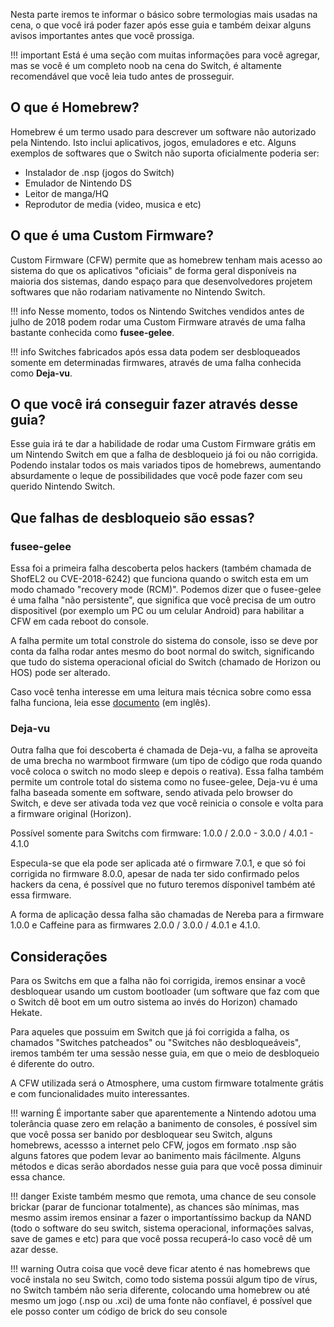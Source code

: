 Nesta parte iremos te informar o básico sobre termologias mais usadas na cena, o que você irá poder fazer após esse guia e também deixar alguns avisos importantes antes que você prossiga.

!!! important
    Está é uma seção com muitas informações para você agregar, mas se você é um completo noob na cena do Switch, é altamente recomendável que você leia tudo antes de prosseguir.

## **O que é Homebrew?**
Homebrew é um termo usado para descrever um software não autorizado pela Nintendo. Isto inclui aplicativos, jogos, emuladores e etc. Alguns exemplos de softwares que o Switch não suporta oficialmente poderia ser:

- Instalador de .nsp (jogos do Switch)
- Emulador de Nintendo DS
- Leitor de manga/HQ
- Reprodutor de media (video, musica e etc) 
  
## **O que é uma Custom Firmware?**
Custom Firmware (CFW) permite que as homebrew tenham mais acesso ao sistema do que os aplicativos "oficiais" de forma geral disponíveis na maioria dos sistemas, dando espaço para que desenvolvedores projetem softwares que não rodariam nativamente no Nintendo Switch.

!!! info
    Nesse momento, todos os Nintendo Switches vendidos antes de julho de 2018 podem rodar uma Custom Firmware através de uma falha bastante conhecida como **fusee-gelee**. 

!!! info
    Switches fabricados após essa data podem ser desbloqueados somente em determinadas firmwares, através de uma falha conhecida como **Deja-vu**. 

## **O que você irá conseguir fazer através desse guia?**
Esse guia irá te dar a habilidade de rodar uma Custom Firmware grátis em um Nintendo Switch em que a falha de desbloqueio já foi ou não corrigida. Podendo instalar todos os mais variados tipos de homebrews, aumentando absurdamente o leque de possibilidades que você pode fazer com seu querido Nintendo Switch.

## **Que falhas de desbloqueio são essas?**

### **fusee-gelee**
Essa foi a primeira falha descoberta pelos hackers (também chamada de ShofEL2 ou CVE-2018-6242) que funciona quando o switch esta em um modo chamado "recovery mode (RCM)". Podemos dizer que o fusee-gelee é uma falha "não persistente", que significa que você precisa de um outro dispositivel (por exemplo um PC ou um celular Android) para habilitar a CFW em cada reboot do console.

A falha permite um total constrole do sistema do console, isso se deve por conta da falha rodar antes mesmo do boot normal do switch, significando que tudo do sistema operacional oficial do Switch (chamado de Horizon ou HOS) pode ser alterado.

Caso você tenha interesse em uma leitura mais técnica sobre como essa falha funciona, leia esse [documento](https://www.exploit-db.com/docs/english/44532-nintendo-switchnvidia-vulnerability-disclosure-fus%C3%A9e-gel%C3%A9e.pdf "documento") (em inglês).

### **Deja-vu**
Outra falha que foi descoberta é chamada de Deja-vu, a falha se aproveita de uma brecha no warmboot firmware (um tipo de código que roda quando você coloca o switch no modo sleep e depois o reativa). Essa falha também permite um controle total do sistema como no fusee-gelee, Deja-vu é uma falha baseada somente em software, sendo ativada pelo browser do Switch, e deve ser ativada toda vez que você reinicia o console e volta para a firmware original (Horizon).

Possível somente para Switchs com firmware: 1.0.0 / 2.0.0 - 3.0.0 / 4.0.1 - 4.1.0

Especula-se que ela pode ser aplicada até o firmware 7.0.1, e que só foi corrigida no firmware 8.0.0, apesar de nada ter sido confirmado pelos hackers da cena, é possível que no futuro teremos dísponivel também até essa firmware. 

A forma de aplicação dessa falha são chamadas de Nereba para a firmware 1.0.0 e Caffeine para as firmwares 2.0.0 / 3.0.0 / 4.0.1 e 4.1.0.

## **Considerações**
Para os Switchs em que a falha não foi corrigida, iremos ensinar a você desbloquear usando um custom bootloader (um software que faz com que o Switch dê boot em um outro sistema ao invés do Horizon) chamado Hekate. 

Para aqueles que possuim em Switch que já foi corrigida a falha, os chamados "Switches patcheados" ou "Switches não desbloqueáveis", iremos também ter uma sessão nesse guia, em que o meio de desbloqueio é diferente do outro.

A CFW utilizada será o Atmosphere, uma custom firmware totalmente grátis e com funcionalidades muito interessantes.

!!! warning
    É importante saber que aparentemente a Nintendo adotou uma tolerância quase zero em relação a banimento de consoles, é possível sim que você possa ser banido por desbloquear seu Switch, alguns homebrews, acessso a internet pelo CFW, jogos em formato .nsp são alguns fatores que podem levar ao banimento mais fácilmente. Alguns métodos e dicas serão abordados nesse guia para que você possa diminuir essa chance.

!!! danger
    Existe também mesmo que remota, uma chance de seu console brickar (parar de funcionar totalmente), as chances são mínimas, mas mesmo assim iremos ensinar a fazer o importantíssimo  backup da NAND (todo o software do seu switch, sistema operacional, informações salvas, save de games e etc) para que você possa recuperá-lo caso você dê um azar desse.

!!! warning
    Outra coisa que você deve ficar atento é nas homebrews que você instala no seu Switch, como todo sistema possúi algum tipo de vírus, no Switch também não seria diferente, colocando uma homebrew ou até mesmo um jogo (.nsp ou .xci) de uma fonte não confíavel, é possível que ele posso conter um código de brick do seu console